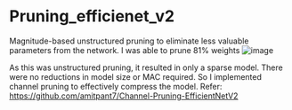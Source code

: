 # Pruning_efficienet_v2
Magnitude-based unstructured pruning to eliminate less valuable parameters from the network. I was able to prune 81% weights
![image](https://github.com/amitpant7/Pruning_efficienet_v2/assets/50907565/89190bb7-59a3-4a35-ade5-fd2d76401df8)

As this was unstructured pruning, it resulted in only a sparse model. There were no reductions in model size or MAC required. So I implemented channel pruning to effectively compress the model. Refer: https://github.com/amitpant7/Channel-Pruning-EfficientNetV2
